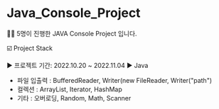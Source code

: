 # Java_Console_Project

👩‍💻 5명이 진행한 JAVA Console Project 입니다.

☑️ Project Stack

▶ 프로젝트 기간: 2022.10.20 ~ 2022.11.04
▶ Java
  - 파일 입출력 : BufferedReader, Writer(new FileReader, Writer("path")
  - 컬렉션 : ArrayList<T>, Iterator, HashMap<T>
  - 기타 : 오버로딩, Random, Math, Scanner



